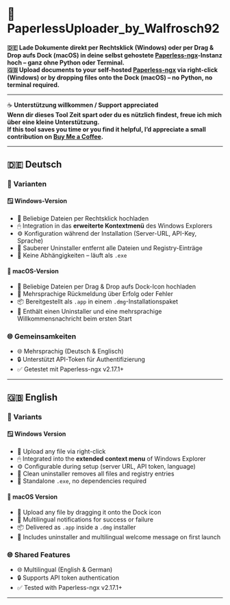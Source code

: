 # 📄 PaperlessUploader_by_Walfrosch92

**🇩🇪 Lade Dokumente direkt per Rechtsklick (Windows) oder per Drag & Drop aufs Dock (macOS) in deine selbst gehostete [Paperless-ngx](https://github.com/paperless-ngx/paperless-ngx)-Instanz hoch – ganz ohne Python oder Terminal.**  
**🇬🇧 Upload documents to your self-hosted [Paperless-ngx](https://github.com/paperless-ngx/paperless-ngx) via right-click (Windows) or by dropping files onto the Dock (macOS) – no Python, no terminal required.**

---

☕ **Unterstützung willkommen / Support appreciated**  
**Wenn dir dieses Tool Zeit spart oder du es nützlich findest, freue ich mich über eine kleine Unterstützung.**  
**If this tool saves you time or you find it helpful, I’d appreciate a small contribution on [Buy Me a Coffee](https://buymeacoffee.com/walfrosch92).**

---

## 🇩🇪 Deutsch

### 🧩 Varianten

#### 🪟 Windows-Version

- 📎 Beliebige Dateien per Rechtsklick hochladen  
- 🖱 Integration in das **erweiterte Kontextmenü** des Windows Explorers  
- ⚙️ Konfiguration während der Installation (Server-URL, API-Key, Sprache)  
- 🧹 Sauberer Uninstaller entfernt alle Dateien und Registry-Einträge  
- 🔧 Keine Abhängigkeiten – läuft als `.exe`  

#### 🍏 macOS-Version

- 📂 Beliebige Dateien per Drag & Drop aufs Dock-Icon hochladen  
- 💬 Mehrsprachige Rückmeldung über Erfolg oder Fehler  
- 📦 Bereitgestellt als `.app` in einem `.dmg`-Installationspaket  
- 📁 Enthält einen Uninstaller und eine mehrsprachige Willkommensnachricht beim ersten Start  

### 🌐 Gemeinsamkeiten

- 🌐 Mehrsprachig (Deutsch & Englisch)  
- 🔒 Unterstützt API-Token für Authentifizierung  
- ✅ Getestet mit Paperless-ngx v2.17.1+  

---

## 🇬🇧 English

### 🧩 Variants

#### 🪟 Windows Version

- 📎 Upload any file via right-click  
- 🖱 Integrated into the **extended context menu** of Windows Explorer  
- ⚙️ Configurable during setup (server URL, API token, language)  
- 🧹 Clean uninstaller removes all files and registry entries  
- 🔧 Standalone `.exe`, no dependencies required  

#### 🍏 macOS Version

- 📂 Upload any file by dragging it onto the Dock icon  
- 💬 Multilingual notifications for success or failure  
- 📦 Delivered as `.app` inside a `.dmg` installer  
- 📁 Includes uninstaller and multilingual welcome message on first launch  

### 🌐 Shared Features

- 🌐 Multilingual (English & German)  
- 🔒 Supports API token authentication  
- ✅ Tested with Paperless-ngx v2.17.1+  

---

